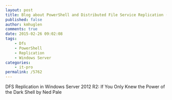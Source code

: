 ```yaml
---
layout: post
title: Blog about PowerShell and Distributed File Service Replication (DFS) in Windows Server 2012 R2
published: false
author: kmhuglen
comments: true
date: 2015-02-26 09:02:08
tags:
    - Dfs
    - PowerShell
    - Replication
    - Windows Server
categories:
    - it-pro
permalink: /5762
---
```

DFS Replication in Windows Server 2012 R2: If You Only Knew the Power of the Dark Shell by Ned Pale
